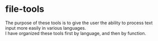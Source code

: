 # file-tools

The purpose of these tools is to give the user the ability to process text input more easily in various languages.  
I have organized these tools first by language, and then by function.  
